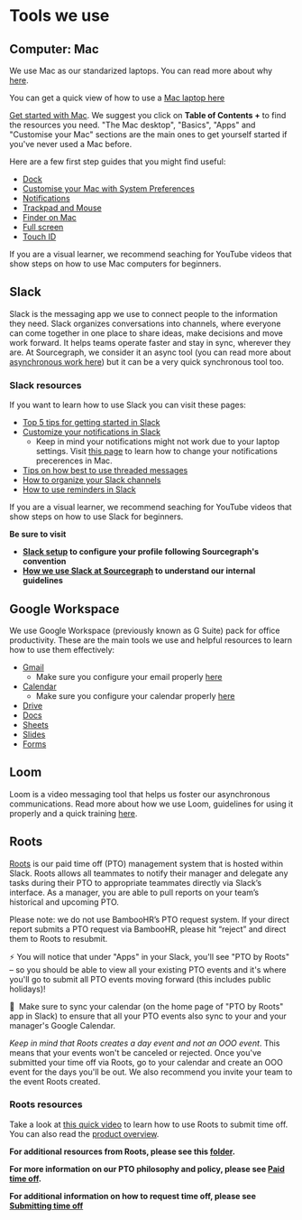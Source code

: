 # Tools we use

## Computer: Mac

We use Mac as our standarized laptops. You can read more about why [here](../../../../../departments/tech-ops/tools/computer-setup.md).

You can get a quick view of how to use a [Mac laptop here](https://help.apple.com/macOS/high-sierra/mac-basics/#/intro)

[Get started with Mac](https://support.apple.com/en-gb/guide/mac-help/mchl3a2c2cb0/12.0/mac/12.0). We suggest you click on **Table of Contents +** to find the resources you need. "The Mac desktop", "Basics", "Apps" and "Customise your Mac" sections are the main ones to get yourself started if you've never used a Mac before.

Here are a few first step guides that you might find useful:
- [Dock](https://support.apple.com/en-gb/guide/mac-help/mh35859/mac)
- [Customise your Mac with System Preferences](https://support.apple.com/en-gb/guide/mac-help/mh15217/12.0/mac/12.0)
- [Notifications](https://support.apple.com/en-gb/guide/mac-help/mh40583/12.0/mac/12.0)
- [Trackpad and Mouse](https://support.apple.com/en-gb/guide/mac-help/mh35869/mac)
- [Finder on Mac](https://support.apple.com/en-gb/guide/mac-help/mchlp2605/mac)
- [Full screen](https://support.apple.com/en-gb/guide/mac-help/mchl9c21d2be/mac)
- [Touch ID](https://support.apple.com/en-gb/guide/mac-help/mchl16fbf90a/12.0/mac/12.0)

If you are a visual learner, we recommend seaching for YouTube videos that show steps on how to use Mac computers for beginners.

## Slack

Slack is the messaging app we use to connect people to the information they need. Slack organizes conversations into channels, where everyone can come together in one place to share ideas, make decisions and move work forward. It helps teams operate faster and stay in sync, wherever they are. At Sourcegraph, we consider it an async tool (you can read more about [asynchronous work here](../../../../communication/asynchronous-communication.md)) but it can be a very quick synchronous tool too.

### Slack resources

If you want to learn how to use Slack you can visit these pages:

- [Top 5 tips for getting started in Slack](https://slack.com/resources/using-slack/top-5-tips-for-getting-started-in-slack)
- [Customize your notifications in Slack](https://slack.com/resources/using-slack/customize-your-notifications-in-slack)
  - Keep in mind your notifications might not work due to your laptop settings. Visit [this page](https://support.apple.com/en-gb/guide/mac-help/mh40583/12.0/mac/12.0) to learn how to change your notifications precerences in Mac.
- [Tips on how best to use threaded messages](https://slack.com/resources/using-slack/tips-on-how-best-to-use-threaded-messages)
- [How to organize your Slack channels](https://slack.com/resources/using-slack/how-to-organize-your-slack-channels)
- [How to use reminders in Slack](https://slack.com/resources/using-slack/how-to-use-reminders-in-slack)

If you are a visual learner, we recommend seaching for YouTube videos that show steps on how to use Slack for beginners.

**Be sure to visit**
- **[Slack setup](../../../../../departments/people-talent/resources-for-new-hires/new-teammate-setup.md#slack) to configure your profile following Sourcegraph's convention**
- **[How we use Slack at Sourcegraph](../../../../communication/team_chat.md) to understand our internal guidelines**

## Google Workspace

We use Google Workspace (previously known as G Suite) pack for office productivity. These are the main tools we use and helpful resources to learn how to use them effectively:

- [Gmail](https://support.google.com/a/users/answer/9259748#zippy=%2Clearn-email-basics)
  - Make sure you configure your email properly [here](../../../../../departments/people-talent/resources-for-new-hires/new-teammate-setup.md#gmail)
- [Calendar](https://support.google.com/a/users/answer/9247501#zippy=)
  - Make sure you configure your calendar properly [here](../../../../../departments/people-talent/resources-for-new-hires/new-teammate-setup.md#google-calendar)
- [Drive](https://support.google.com/a/users/answer/9282958)
- [Docs](https://support.google.com/a/users/answer/9282664)
- [Sheets](https://support.google.com/a/users/answer/9282959)
- [Slides](https://support.google.com/a/users/answer/9282488)
- [Forms](https://support.google.com/a/users/answer/9991170?visit_id=637907124835426610-3948163530&rd=1)

## Loom

Loom is a video messaging tool that helps us foster our asynchronous communications. Read more about how we use Loom, guidelines for using it properly and a quick training [here](loom.md).

## Roots

[Roots](https://www.tryroots.io/pto) is our paid time off (PTO) management system that is hosted within Slack. Roots allows all teammates to notify their manager and delegate any tasks during their PTO to appropriate teammates directly via Slack’s interface. As a manager, you are able to pull reports on your team’s historical and upcoming PTO.

Please note: we do not use BambooHR’s PTO request system. If your direct report submits a PTO request via BambooHR, please hit “reject” and direct them to Roots to resubmit.

⚡️ You will notice that under "Apps" in your Slack, you'll see "PTO by Roots" – so you should be able to view all your existing PTO events and it's where you'll go to submit all PTO events moving forward (this includes public holidays)!

📆  Make sure to sync your calendar (on the home page of "PTO by Roots" app in Slack) to ensure that all your PTO events also sync to your and your manager's Google Calendar.

_Keep in mind that Roots creates a day event and not an OOO event_. This means that your events won't be canceled or rejected. Once you've submitted your time off via Roots, go to your calendar and create an OOO event for the days you'll be out.
We also recommend you invite your team to the event Roots created.

### Roots resources

Take a look at [this quick video](https://drive.google.com/file/d/13V6TcQ3_WtB4mVIS0WnVaKCjtmN9LBxZ/view) to learn how to use Roots to submit time off.
You can also read the [product overview](https://docs.google.com/document/d/1y-LYs04ObM1rJXi4bizYJgT1Mv6AlHVJCZ18BQwOkNc/edit).

**For additional resources from Roots, please see this [folder](https://drive.google.com/drive/folders/13GJGkLOtha_EtCAxBu7EGO13NCovaIcJ).**

**For more information on our PTO philosophy and policy, please see [Paid time off](../../../../../benefits-pay-perks/benefits-perks/time-off/index.md).**

**For additional information on how to request time off, please see [Submitting time off](../../../../../benefits-pay-perks/benefits-perks/time-off/submitting-time-off.md)**
